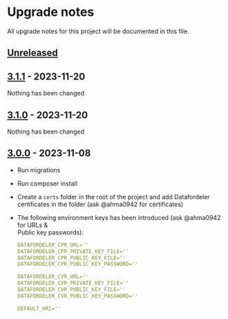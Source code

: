 <!-- markdownlint-disable MD024 -->

# Upgrade notes

All upgrade notes for this project will be documented in this file.

## [Unreleased]

## [3.1.1] - 2023-11-20

Nothing has been changed

## [3.1.0] - 2023-11-20

Nothing has been changed

## [3.0.0] - 2023-11-08

- Run migrations
- Run composer install
- Create a `certs` folder in the root of the project and add Datafordeler\
  certificates in the folder (ask @ahma0942 for certificates)
- The following environment keys has been introduced (ask @ahma0942 for URLs &\
  Public key passwords):

  ```yaml
  DATAFORDELER_CPR_URL=''
  DATAFORDELER_CPR_PRIVATE_KEY_FILE=''
  DATAFORDELER_CPR_PUBLIC_KEY_FILE=''
  DATAFORDELER_CPR_PUBLIC_KEY_PASSWORD=''

  DATAFORDELER_CVR_URL=''
  DATAFORDELER_CVR_PRIVATE_KEY_FILE=''
  DATAFORDELER_CVR_PUBLIC_KEY_FILE=''
  DATAFORDELER_CVR_PUBLIC_KEY_PASSWORD=''

  DEFAULT_URI=''
  ```

[Unreleased]: https://github.com/itk-dev/kontrolgruppen/compare/3.1.1...HEAD
[3.1.1]: https://github.com/itk-dev/kontrolgruppen/compare/3.1.0...3.1.1
[3.1.0]: https://github.com/itk-dev/kontrolgruppen/compare/3.0.0...3.1.0
[3.0.0]: https://github.com/itk-dev/kontrolgruppen/compare/2.0.3...3.0.0
